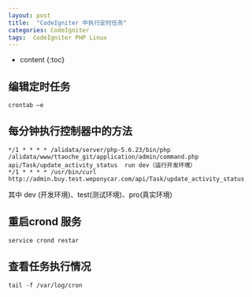 ```yaml
---
layout: post
title:  "CodeIgniter 中执行定时任务"
categories: CodeIgniter
tags:  CodeIgniter PHP Linux
---
```


* content
{:toc}

## 编辑定时任务

```
crontab –e
```
## 每分钟执行控制器中的方法

```
*/1 * * * * /alidata/server/php-5.6.23/bin/php /alidata/www/ttaoche_git/application/admin/command.php  api/Task/update_activity_status  run dev（运行开发环境）
*/1 * * * * /usr/bin/curl  http://admin.buy.test.weponycar.com/api/Task/update_activity_status
```

其中 dev (开发环境)、test(测试环境)、pro(真实环境)

## 重启crond 服务

```
service crond restar
```

## 查看任务执行情况

```
tail -f /var/log/cron
```


